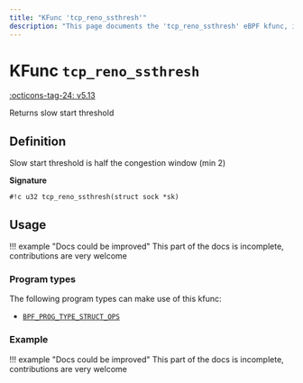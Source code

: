 ```yaml
---
title: "KFunc 'tcp_reno_ssthresh'"
description: "This page documents the 'tcp_reno_ssthresh' eBPF kfunc, including its definition, usage, program types that can use it, and examples."
---
```

# KFunc `tcp_reno_ssthresh`

<!-- [FEATURE_TAG](tcp_reno_ssthresh) -->
[:octicons-tag-24: v5.13](https://github.com/torvalds/linux/commit/e78aea8b2170be1b88c96a4d138422986a737336)
<!-- [/FEATURE_TAG] -->

Returns slow start threshold

## Definition

Slow start threshold is half the congestion window (min 2)

**Signature**

<!-- [KFUNC_DEF] -->
`#!c u32 tcp_reno_ssthresh(struct sock *sk)`
<!-- [/KFUNC_DEF] -->

## Usage

!!! example "Docs could be improved"
    This part of the docs is incomplete, contributions are very welcome

### Program types

The following program types can make use of this kfunc:

<!-- [KFUNC_PROG_REF] -->
- [`BPF_PROG_TYPE_STRUCT_OPS`](../program-type/BPF_PROG_TYPE_STRUCT_OPS.md)
<!-- [/KFUNC_PROG_REF] -->

### Example

!!! example "Docs could be improved"
    This part of the docs is incomplete, contributions are very welcome

